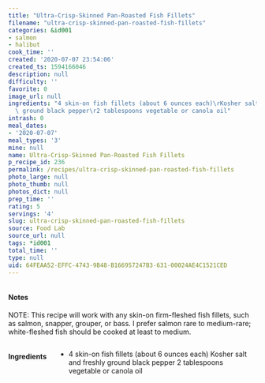 ```yaml
---
title: "Ultra-Crisp-Skinned Pan-Roasted Fish Fillets"
filename: "ultra-crisp-skinned-pan-roasted-fish-fillets"
categories: &id001
- salmon
- halibut
cook_time: ''
created: '2020-07-07 23:54:06'
created_ts: 1594166046
description: null
difficulty: ''
favorite: 0
image_url: null
ingredients: "4 skin-on fish fillets (about 6 ounces each)\rKosher salt and freshly\
  \ ground black pepper\r2 tablespoons vegetable or canola oil"
intrash: 0
meal_dates:
- '2020-07-07'
meal_types: '3'
mine: null
name: Ultra-Crisp-Skinned Pan-Roasted Fish Fillets
p_recipe_id: 236
permalink: /recipes/ultra-crisp-skinned-pan-roasted-fish-fillets
photo_large: null
photo_thumb: null
photos_dict: null
prep_time: ''
rating: 5
servings: '4'
slug: ultra-crisp-skinned-pan-roasted-fish-fillets
source: Food Lab
source_url: null
tags: *id001
total_time: ''
type: null
uid: 64FEAA52-EFFC-4743-9B48-B166957247B3-631-00024AE4C1521CED
---
```

<div class="large-8 medium-7 columns" id="writeup">		<div id="notes"><h4>Notes</h4>
<div class="box box-notes"><p>NOTE: This recipe will work with any skin-on firm-fleshed fish fillets, such as salmon, snapper, grouper, or bass. I prefer salmon rare to medium-rare; white-fleshed fish should be cooked at least to medium.</p>
</div></div>	</div><!-- #writeup -->
</div><!-- #row-one -->
<div class="row" id="row-two">	<div class="medium-4 small-5 columns" id="ingredients"><h4>Ingredients</h4><div class="box box-ingredients content"><ul>
<li>4 skin-on fish fillets (about 6 ounces each)
Kosher salt and freshly ground black pepper
2 tablespoons vegetable or canola oil</li>
</ul>
</div>	</div>	<div class="medium-6 small-7 columns" id="directions">	</div>